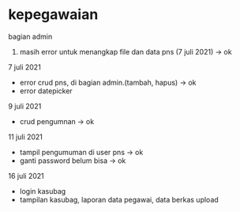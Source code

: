 # kepegawaian

bagian admin
1. masih error untuk menangkap file dan data pns (7 juli 2021) -> ok

7 juli 2021
- error crud pns, di bagian admin.(tambah, hapus) -> ok
- error datepicker

9 juli 2021
- crud pengumnan -> ok

11 juli 2021
- tampil pengumuman di user pns -> ok
- ganti password belum bisa -> ok

16 juli 2021
- login kasubag
- tampilan kasubag, laporan data pegawai, data berkas upload
